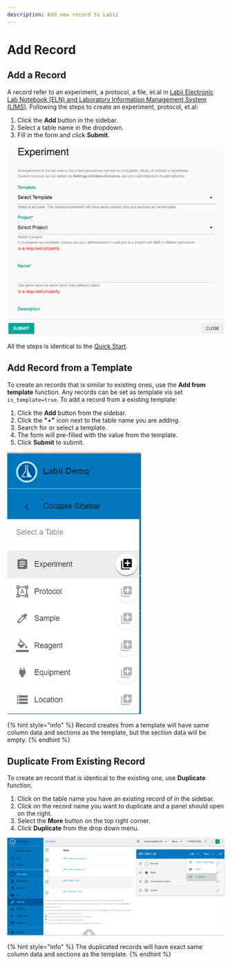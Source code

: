 ```yaml
---
description: Add new record to Labii
---
```


# Add Record

## Add a Record

A record refer to an experiment, a protocol, a file, et.al in [Labii Electronic Lab Notebook \(ELN\) and Laboratory Information Management System \(LIMS\)](https://www.labii.com). Following the steps to create an experiment, protocol, et.al:

1. Click the **Add** button in the sidebar.
2. Select a table name in the dropdown.
3. Fill in the form and click **Submit**.

![Interface to add an experiment](../.gitbook/assets/labii-eln-lims-quickstart-add-experiment.png)

All the steps is identical to the [Quick Start](../quick-start.md).

## Add Record from a Template

To create an records that is similar to existing ones, use the **Add from template** function. Any records can be set as template vis set `is_template=true`. To add a record from a existing template:

1. Click the **Add** button from the sidebar.
2. Click the **"+"** icon next to the table name you are adding. 
3. Search for or select a template. 
4. The form will pre-filled with the value from the template.
5. Click **Submit** to submit.

![](../.gitbook/assets/add-template.jpg)

{% hint style="info" %}
Record creates from a template will have same column data and sections as the template, but the section data will be empty.
{% endhint %}

## Duplicate From Existing Record

To create an record that is identical to the existing one, use **Duplicate** function. 

1. Click on the table name you have an existing record of in the sidebar. 
2. Click on the record name you want to duplicate and a panel should open on the right. 
3. Select the **More** button on the top right corner. 
4. Click **Duplicate** from the drop down menu. 

![Interface to duplicate an record](../.gitbook/assets/duplicate.jpg)

{% hint style="info" %}
The duplicated records will have exact same column data and sections as the template.
{% endhint %}



